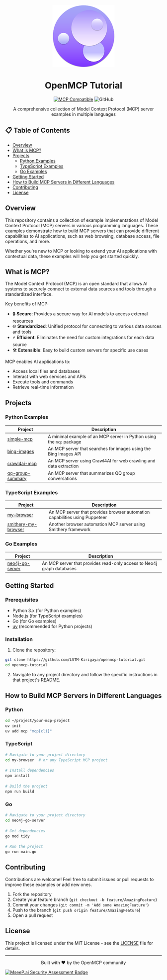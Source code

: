 

<p align="center">
  <img src="./openmcp.png" alt="MCP Logo" width="200">
</p>

<h1 align="center">OpenMCP Tutorial</h1>

<div style="text-align: center;">

[![MCP Compatible](https://img.shields.io/badge/MCP-Compatible-green)](https://modelcontextprotocol.io)
![GitHub](https://img.shields.io/github/license/LSTM-Kirigaya/openmcp-tutorial)
</div>

<p align="center">
  A comprehensive collection of Model Context Protocol (MCP) server examples in multiple languages
</p>

## 📋 Table of Contents

- [Overview](#overview)
- [What is MCP?](#what-is-mcp)
- [Projects](#projects)
  - [Python Examples](#python-examples)
  - [TypeScript Examples](#typescript-examples)
  - [Go Examples](#go-examples)
- [Getting Started](#getting-started)
- [How to Build MCP Servers in Different Languages](#how-to-build-mcp-servers-in-different-languages)
- [Contributing](#contributing)
- [License](#license)

## Overview

This repository contains a collection of example implementations of Model Context Protocol (MCP) servers in various programming languages. These examples demonstrate how to build MCP servers that can provide different capabilities to AI applications, such as web browsing, database access, file operations, and more.

Whether you're new to MCP or looking to extend your AI applications with contextual data, these examples will help you get started quickly.

## What is MCP?

The Model Context Protocol (MCP) is an open standard that allows AI systems to securely connect to external data sources and tools through a standardized interface. 

Key benefits of MCP:
- 🔒 **Secure**: Provides a secure way for AI models to access external resources
- 🌐 **Standardized**: Unified protocol for connecting to various data sources and tools
- ⚡ **Efficient**: Eliminates the need for custom integrations for each data source
- 🛠️ **Extensible**: Easy to build custom servers for specific use cases

MCP enables AI applications to:
- Access local files and databases
- Interact with web services and APIs
- Execute tools and commands
- Retrieve real-time information

## Projects

### Python Examples

| Project | Description |
|---------|-------------|
| [simple-mcp](./simple-mcp) | A minimal example of an MCP server in Python using the `mcp` package |
| [bing-images](./bing-images) | An MCP server that searches for images using the Bing Images API |
| [crawl4ai-mcp](./crawl4ai-mcp) | An MCP server using Crawl4AI for web crawling and data extraction |
| [qq-group-summary](./qq-group-summary) | An MCP server that summarizes QQ group conversations |

### TypeScript Examples

| Project | Description |
|---------|-------------|
| [my-browser](./my-browser) | An MCP server that provides browser automation capabilities using Puppeteer |
| [smithery-my-browser](./smithery-my-browser) | Another browser automation MCP server using Smithery framework |

### Go Examples

| Project | Description |
|---------|-------------|
| [neo4j-go-server](./neo4j-go-server) | An MCP server that provides read-only access to Neo4j graph databases |

## Getting Started

### Prerequisites

- Python 3.x (for Python examples)
- Node.js (for TypeScript examples)
- Go (for Go examples)
- [uv](https://docs.astral.sh/uv/) (recommended for Python projects)

### Installation

1. Clone the repository:
```bash
git clone https://github.com/LSTM-Kirigaya/openmcp-tutorial.git
cd openmcp-tutorial
```

2. Navigate to any project directory and follow the specific instructions in that project's README.

## How to Build MCP Servers in Different Languages

### Python

```bash
cd ~/project/your-mcp-project
uv init
uv add mcp "mcp[cli]"
```

### TypeScript

```bash
# Navigate to your project directory
cd my-browser  # or any TypeScript MCP project

# Install dependencies
npm install

# Build the project
npm run build
```

### Go

```bash
# Navigate to your project directory
cd neo4j-go-server

# Get dependencies
go mod tidy

# Run the project
go run main.go
```

## Contributing

Contributions are welcome! Feel free to submit issues or pull requests to improve these examples or add new ones.

1. Fork the repository
2. Create your feature branch (`git checkout -b feature/AmazingFeature`)
3. Commit your changes (`git commit -m 'Add some AmazingFeature'`)
4. Push to the branch (`git push origin feature/AmazingFeature`)
5. Open a pull request

## License

This project is licensed under the MIT License - see the [LICENSE](LICENSE) file for details.

---

<p align="center">
  Built with ❤️ by the OpenMCP community
</p>

[![MseeP.ai Security Assessment Badge](https://mseep.net/pr/lstm-kirigaya-openmcp-tutorial-badge.png)](https://mseep.ai/app/lstm-kirigaya-openmcp-tutorial)
